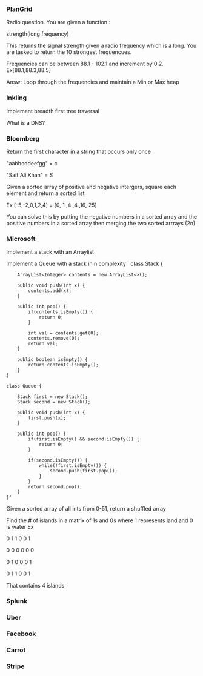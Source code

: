 ### PlanGrid

Radio question. You are given a function :


strength(long frequency)


This returns the signal strength given a radio frequency which is a long. You are tasked to return the 10 strongest frequencues.

Frequencies can be between 88.1 - 102.1 and increment by 0.2. Ex[88.1,88.3,88.5]


Answ: Loop through the frequencies and maintain a Min or Max heap



### Inkling 

Implement breadth first tree traversal

What is a DNS?



### Bloomberg

Return the first character in a string that occurs only once

"aabbcddeefgg" = c

"Saif Ali Khan" = S


Given a sorted array of positive and negative intergers, square each element and return a sorted list


Ex [-5,-2,0,1,2,4] = [0, 1 ,4 ,4 ,16, 25]


You can solve this by putting the negative numbers in a sorted array and the positive numbers in a sorted array then merging the two sorted arrrays (2n)


### Microsoft

Implement a stack with an Arraylist

Implement a Queue with a stack in n complexity
`    class Stack {

        ArrayList<Integer> contents = new ArrayList<>();

        public void push(int x) {
            contents.add(x);
        }

        public int pop() {
            if(contents.isEmpty()) {
                return 0;
            }

            int val = contents.get(0);
            contents.remove(0);
            return val;
        }

        public boolean isEmpty() {
            return contents.isEmpty();
        }
    }

    class Queue {

        Stack first = new Stack();
        Stack second = new Stack();

        public void push(int x) {
            first.push(x);
        }

        public int pop() {
            if(first.isEmpty() && second.isEmpty()) {
                return 0;
            }

            if(second.isEmpty()) {
                while(!first.isEmpty()) {
                    second.push(first.pop());
                }
            }
            return second.pop();
        }
    }'
Given a sorted array of all ints from 0-51, return a shuffled array


Find the # of islands in a matrix of 1s and 0s where 1 represents land and 0 is water
Ex  

0 1 1 0 0 1

0 0 0 0 0 0

0 1 0 0 0 1

0 1 1 0 0 1 

That contains 4 islands

### Splunk
### Uber
### Facebook
### Carrot
### Stripe 
